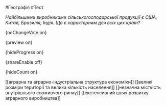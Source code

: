 #Географія #Тест

*Найбільшими виробниками сільськогосподарської продукції є США, Китай, Бразилія, Індія. Що є характерним для всіх цих країн?*

{noChangeVote on}

{preview on}

{hideProgress on}

{shareEnable off}

{hideCount on}

[[аграрна та аграрно-індустріальна структура економіки]]
[[великі розміри території та велика кількість населення]]
[[незначна місткість внутрішнього споживчого ринку]]
[[екстенсивний шлях розвитку аграрного виробництва]]
